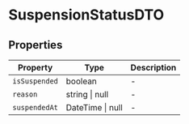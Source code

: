 # SuspensionStatusDTO

## Properties

| Property | Type | Description |
|----------|------|-------------|
| `isSuspended` | boolean | - |
| `reason` | string \| null | - |
| `suspendedAt` | DateTime \| null | - |

